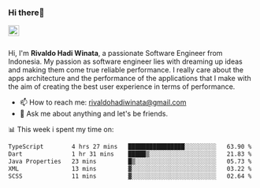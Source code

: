 ### Hi there👋
<a href="https://www.linkedin.com/in/rivaldohadiwinata/">
  <img align="left" alt="Rivaldo's LinkedIN" width="22px" src="https://upload.wikimedia.org/wikipedia/commons/8/81/LinkedIn_icon.svg" />
</a>

<br/>
<br/>

Hi, I'm **Rivaldo Hadi Winata**, a passionate Software Engineer from Indonesia. 
My passion as software engineer lies with dreaming up ideas and making them come true reliable performance. 
I really care about the apps architecture and the performance of the applications that I make with the aim of creating the best user experience in terms of performance.

- 📫 How to reach me: [rivaldohadiwinata@gmail.com](mailto:rivaldohadiwinata@gmail.com)
- 💬 Ask me about anything and let's be friends.

📊 This week i spent my time on:


<!--START_SECTION:waka-->

```txt
TypeScript        4 hrs 27 mins   ████████████████░░░░░░░░░   63.90 %
Dart              1 hr 31 mins    █████▒░░░░░░░░░░░░░░░░░░░   21.83 %
Java Properties   23 mins         █▒░░░░░░░░░░░░░░░░░░░░░░░   05.73 %
XML               13 mins         ▓░░░░░░░░░░░░░░░░░░░░░░░░   03.22 %
SCSS              11 mins         ▓░░░░░░░░░░░░░░░░░░░░░░░░   02.64 %
```

<!--END_SECTION:waka-->


<!--- 🔭 I’m currently working on Parnas FMS Project -->

<!--
**rivaldotjioe/rivaldotjioe** is a ✨ _special_ ✨ repository because its `README.md` (this file) appears on your GitHub profile.

Here are some ideas to get you started:

- 🔭 I’m currently working on ...
- 🌱 I’m currently learning ...
- 👯 I’m looking to collaborate on ...
- 🤔 I’m looking for help with ...
- 💬 Ask me about ...
- 📫 How to reach me: ...
- 😄 Pronouns: ...
- ⚡ Fun fact: ...
-->
